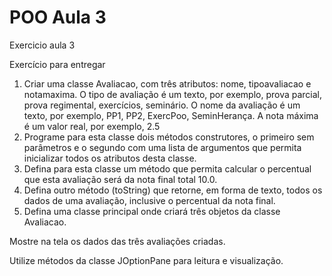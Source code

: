 # POO Aula 3

 Exercicio aula 3
 
Exercício para entregar 

1. Criar uma classe Avaliacao, com três atributos: nome, tipoavaliacao e notamaxima. O tipo de avaliação é um texto, por exemplo, prova parcial, prova regimental, exercícios, seminário. O nome da avaliação é um texto, por exemplo, PP1, PP2, ExercPoo, SeminHerança. A nota máxima é um valor real, por exemplo, 2.5
2. Programe para esta classe dois métodos construtores, o primeiro sem parâmetros e o segundo com uma lista de argumentos que permita inicializar todos os atributos desta classe. 
3. Defina para esta classe um método que permita calcular o percentual que esta avaliação será da nota final total 10.0.
4. Defina outro método (toString) que retorne, em forma de texto, todos os dados de uma avaliação, inclusive o percentual da nota final. 
5. Defina uma classe principal onde criará três objetos da classe Avaliacao.

Mostre na tela os dados das três avaliações criadas.

Utilize métodos da classe JOptionPane para leitura e visualização.

